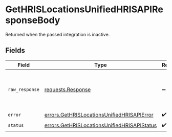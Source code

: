 # GetHRISLocationsUnifiedHRISAPIResponseBody

Returned when the passed integration is inactive.


## Fields

| Field                                                                                                      | Type                                                                                                       | Required                                                                                                   | Description                                                                                                |
| ---------------------------------------------------------------------------------------------------------- | ---------------------------------------------------------------------------------------------------------- | ---------------------------------------------------------------------------------------------------------- | ---------------------------------------------------------------------------------------------------------- |
| `raw_response`                                                                                             | [requests.Response](https://requests.readthedocs.io/en/latest/api/#requests.Response)                      | :heavy_minus_sign:                                                                                         | Raw HTTP response; suitable for custom response parsing                                                    |
| `error`                                                                                                    | [errors.GetHRISLocationsUnifiedHRISAPIError](../../models/errors/gethrislocationsunifiedhrisapierror.md)   | :heavy_check_mark:                                                                                         | N/A                                                                                                        |
| `status`                                                                                                   | [errors.GetHRISLocationsUnifiedHRISAPIStatus](../../models/errors/gethrislocationsunifiedhrisapistatus.md) | :heavy_check_mark:                                                                                         | N/A                                                                                                        |